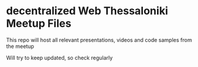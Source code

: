 # decentralized Web Thessaloniki Meetup Files

This repo will host all relevant presentations, videos and code samples from the meetup

Will try to keep updated, so check regularly
